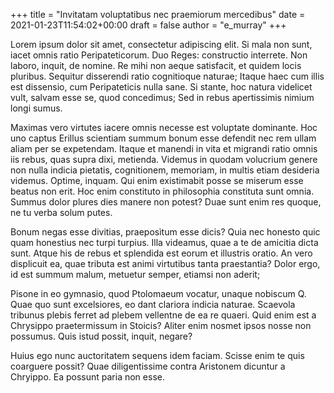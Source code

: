 +++
title = "Invitatam voluptatibus nec praemiorum mercedibus"
date = 2021-01-23T11:54:02+00:00
draft = false
author = "e_murray"
+++

Lorem ipsum dolor sit amet, consectetur adipiscing elit. Si mala non sunt,
iacet omnis ratio Peripateticorum. Duo Reges: constructio interrete. Non
laboro, inquit, de nomine. Re mihi non aeque satisfacit, et quidem locis
pluribus. Sequitur disserendi ratio cognitioque naturae; Itaque haec cum illis
est dissensio, cum Peripateticis nulla sane. Si stante, hoc natura videlicet
vult, salvam esse se, quod concedimus; Sed in rebus apertissimis nimium longi
sumus.

Maximas vero virtutes iacere omnis necesse est voluptate dominante. Hoc uno
captus Erillus scientiam summum bonum esse defendit nec rem ullam aliam per se
expetendam. Itaque et manendi in vita et migrandi ratio omnis iis rebus, quas
supra dixi, metienda. Videmus in quodam volucrium genere non nulla indicia
pietatis, cognitionem, memoriam, in multis etiam desideria videmus. Optime,
inquam. Qui enim existimabit posse se miserum esse beatus non erit. Hoc enim
constituto in philosophia constituta sunt omnia. Summus dolor plures dies
manere non potest? Duae sunt enim res quoque, ne tu verba solum putes.

Bonum negas esse divitias, praeposìtum esse dicis? Quia nec honesto quic quam
honestius nec turpi turpius. Illa videamus, quae a te de amicitia dicta sunt.
Atque his de rebus et splendida est eorum et illustris oratio. An vero
displicuit ea, quae tributa est animi virtutibus tanta praestantia? Dolor ergo,
id est summum malum, metuetur semper, etiamsi non aderit;

Pisone in eo gymnasio, quod Ptolomaeum vocatur, unaque nobiscum Q. Quae quo
sunt excelsiores, eo dant clariora indicia naturae. Scaevola tribunus plebis
ferret ad plebem vellentne de ea re quaeri. Quid enim est a Chrysippo
praetermissum in Stoicis? Aliter enim nosmet ipsos nosse non possumus. Quis
istud possit, inquit, negare?

Huius ego nunc auctoritatem sequens idem faciam. Scisse enim te quis coarguere
possit? Quae diligentissime contra Aristonem dicuntur a Chryippo. Ea possunt
paria non esse.
